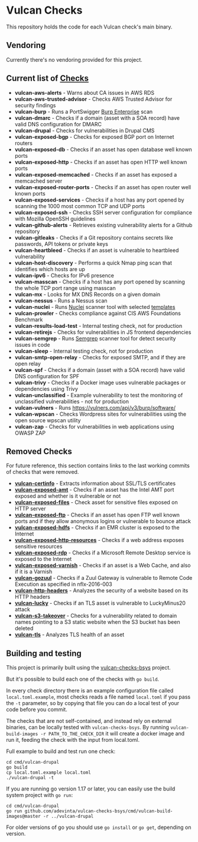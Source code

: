 # Vulcan Checks
This repository holds the code for each Vulcan check's main binary.

## Vendoring
Currently there's no vendoring provided for this project.

## Current list of [Checks](https://github.com/adevinta/vulcan-checks/tree/master/cmd)
* **vulcan-aws-alerts** - Warns about CA issues in AWS RDS
* **vulcan-aws-trusted-advisor** - Checks AWS Trusted Advisor for security findings
* **vulcan-burp** - Runs a PortSwigger [Burp Enterprise](https://portswigger.net/burp/enterprise) scan
* **vulcan-dmarc** - Checks if a domain (asset with a SOA record) have valid DNS configuration for DMARC
* **vulcan-drupal** - Checks for vulnerabilities in Drupal CMS
* **vulcan-exposed-bgp** - Checks for exposed BGP port on Internet routers
* **vulcan-exposed-db** - Checks if an asset has open database well known ports
* **vulcan-exposed-http** - Checks if an asset has open HTTP well known ports
* **vulcan-exposed-memcached** - Checks if an asset has exposed a memcached server
* **vulcan-exposed-router-ports** - Checks if an asset has open router well known ports
* **vulcan-exposed-services** - Checks if a host has any port opened by scanning the 1000 most common TCP and UDP ports
* **vulcan-exposed-ssh** - Checks SSH server configuration for compliance with Mozilla OpenSSH guidelines
* **vulcan-github-alerts** - Retrieves existing vulnerability alerts for a Github repository
* **vulcan-gitleaks** - Checks if a Git repository contains secrets like passwords, API tokens or private keys
* **vulcan-heartbleed** - Checks if an asset is vulnerable to heartbleed vulnerability
* **vulcan-host-discovery** - Performs a quick Nmap ping scan that identifies which hosts are up
* **vulcan-ipv6** - Checks for IPv6 presence
* **vulcan-masscan** - Checks if a host has any port opened by scanning the whole TCP port range using masscan
* **vulcan-mx** - Looks for MX DNS Records on a given domain
* **vulcan-nessus** - Runs a Nessus scan
* **vulcan-nuclei** - Runs [Nuclei](https://github.com/projectdiscovery/nuclei) scanner tool with selected [templates](https://github.com/projectdiscovery/nuclei-templates/)
* **vulcan-prowler** - Checks compliance against CIS AWS Foundations Benchmark
* **vulcan-results-load-test** - Internal testing check, not for production
* **vulcan-retirejs** - Checks for vulnerabilities in JS frontend dependencies
* **vulcan-semgrep** - Runs [Semgrep](https://github.com/returntocorp/semgrep) scanner tool for detect security issues in code
* **vulcan-sleep** - Internal testing check, not for production
* **vulcan-smtp-open-relay** - Checks for exposed SMTP, and if they are open relay
* **vulcan-spf** - Checks if a domain (asset with a SOA record) have valid DNS configuration for SPF
* **vulcan-trivy** - Checks if a Docker image uses vulnerable packages or dependencies using Trivy
* **vulcan-unclassified** - Example vulnerability to test the monitoring of unclassified vulnerabilities - not for production
* **vulcan-vulners** - Runs https://vulners.com/api/v3/burp/software/
* **vulcan-wpscan** - Checks Wordpress sites for vulnerabilities using the open source wpscan utility
* **vulcan-zap** - Checks for vulnerabilities in web applications using OWASP ZAP

## Removed Checks
For future reference, this section contains links to the last working commits of checks that were removed.

* **[vulcan-certinfo](https://github.com/adevinta/vulcan-checks/tree/3fb95a67d121a2993bd5db5eb4f7da0e57e31920/cmd/vulcan-certinfo)** - Extracts information about SSL/TLS certificates
* **[vulcan-exposed-amt](https://github.com/adevinta/vulcan-checks/tree/3fb95a67d121a2993bd5db5eb4f7da0e57e31920/cmd/vulcan-exposed-amt)** - Checks if an asset has the Intel AMT port exposed and whether is it vulnerable or not
* **[vulcan-exposed-files](https://github.com/adevinta/vulcan-checks/tree/3fb95a67d121a2993bd5db5eb4f7da0e57e31920/cmd/vulcan-exposed-files)** - Check asset for sensitive files exposed on HTTP server
* **[vulcan-exposed-ftp](https://github.com/adevinta/vulcan-checks/tree/3fb95a67d121a2993bd5db5eb4f7da0e57e31920/cmd/vulcan-exposed-ftp)** - Checks if an asset has open FTP well known ports and if they allow anonymous logins or vulnerable to bounce attack
* **[vulcan-exposed-hdfs](https://github.com/adevinta/vulcan-checks/tree/3fb95a67d121a2993bd5db5eb4f7da0e57e31920/cmd/vulcan-exposed-hdfs)** - Checks if an EMR cluster is exposed to the Internet
* **[vulcan-exposed-http-resources](https://github.com/adevinta/vulcan-checks/tree/3fb95a67d121a2993bd5db5eb4f7da0e57e31920/cmd/vulcan-exposed-http-resources)** - Checks if a web address exposes sensitive resources
* **[vulcan-exposed-rdp](https://github.com/adevinta/vulcan-checks/tree/3fb95a67d121a2993bd5db5eb4f7da0e57e31920/cmd/vulcan-exposed-rdp)** - Checks if a Microsoft Remote Desktop service is exposed to the Internet
* **[vulcan-exposed-varnish](https://github.com/adevinta/vulcan-checks/tree/3fb95a67d121a2993bd5db5eb4f7da0e57e31920/cmd/vulcan-exposed-varnish)** - Checks if an asset is a Web Cache, and also if it is a Varnish
* **[vulcan-gozuul](https://github.com/adevinta/vulcan-checks/tree/3fb95a67d121a2993bd5db5eb4f7da0e57e31920/cmd/vulcan-gozuul)** - Checks if a Zuul Gateway is vulnerable to Remote Code Execution as specified in nflx-2016-003
* **[vulcan-http-headers](https://github.com/adevinta/vulcan-checks/tree/bf74fb6a989d0de2882b33eff51fa231cdcc393d/cmd/vulcan-http-headers)** - Analyzes the security of a website based on its HTTP headers
* **[vulcan-lucky](https://github.com/adevinta/vulcan-checks/tree/3fb95a67d121a2993bd5db5eb4f7da0e57e31920/cmd/vulcan-lucky)** - Checks if an TLS asset is vulnerable to LuckyMinus20 attack
* **[vulcan-s3-takeover](https://github.com/adevinta/vulcan-checks/tree/3fb95a67d121a2993bd5db5eb4f7da0e57e31920/cmd/vulcan-s3-takeover)** - Checks for a vulnerability related to domain names pointing to a S3 static website when the S3 bucket has been deleted
* **[vulcan-tls](https://github.com/adevinta/vulcan-checks/tree/3fb95a67d121a2993bd5db5eb4f7da0e57e31920/cmd/vulcan-tls)** - Analyzes TLS health of an asset

## Building and testing

This project is primarily built using the [vulcan-checks-bsys](https://github.com/adevinta/vulcan-checks-bsys) project.

But it's possible to build each one of the checks with `go build`.

In every check directory there is an example configuration file called `local.toml.example`, most checks reads a
file named `local.toml` if you pass the `-t` parameter, so by copying that file you can do a local test of your code
before you commit.

The checks that are not self-contained, and instead rely on external binaries, can be locally tested with
`vulcan-checks-bsys`. By running `vulcan-build-images -r PATH_TO_THE_CHECK_DIR` it will create a docker image and
run it, feeding the check with the input from local.toml.

Full example to build and test run one check:
```
cd cmd/vulcan-drupal
go build
cp local.toml.example local.toml
./vulcan-drupal -t
```

If you are running go version 1.17 or later, you can easily use the build system project with `go run`:
```
cd cmd/vulcan-drupal
go run github.com/adevinta/vulcan-checks-bsys/cmd/vulcan-build-images@master -r ../vulcan-drupal
```

For older versions of go you should use `go install` or `go get`, depending on version.
